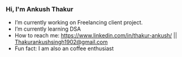 ### Hi, I'm Ankush Thakur
  * I’m currently working on Freelancing client project.
  * I’m currently learning DSA
  * How to reach me: https://www.linkedin.com/in/thakur-ankush/ || Thakurankushsingh1902@gmail.com
  * Fun fact: I am also an coffee enthusiast
